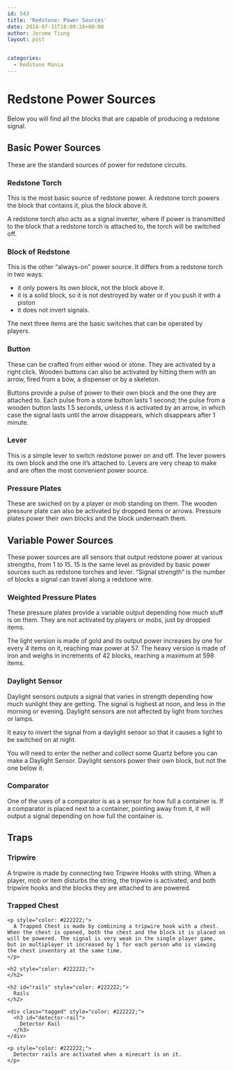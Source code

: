 ```yaml
---
id: 543
title: 'Redstone: Power Sources'
date: 2014-07-31T18:09:28+00:00
author: Jerome Tiong
layout: post


categories:
  - Redstone Mania
---
```

<h1 style="color: #222222;">
  Redstone Power Sources
</h1>

<p style="color: #222222;">
  Below you will find all the blocks that are capable of producing a redstone signal.
</p>

<h2 id="basic-power-sources" style="color: #222222;">
  Basic Power Sources
</h2>

<p style="color: #222222;">
  These are the standard sources of power for redstone circuits.
</p>

<div class="tagged" style="color: #222222;">
  <h3 id="redstone-torch">
    Redstone Torch
  </h3>
</div>

<p style="color: #222222;">
  This is the most basic source of redstone power. A redstone torch powers the block that contains it, plus the block above it.
</p>

<p style="color: #222222;">
  A redstone torch also acts as a signal inverter, where if power is transmitted to the block that a redstone torch is attached to, the torch will be switched off.
</p>

<div class="tagged" style="color: #222222;">
  <h3 id="block-of-redstone-">
    Block of Redstone
  </h3>
</div>

<p style="color: #222222;">
  This is the other &#8220;always-on&#8221; power source. It differs from a redstone torch in two ways:
</p>

<ul style="color: #222222;">
  <li>
    it only powers its own block, not the block above it.
  </li>
  <li>
    it is a solid block, so it is not destroyed by water or if you push it with a piston
  </li>
  <li>
    it does not invert signals.
  </li>
</ul>

<p style="color: #222222;">
  <p style="color: #222222;">
    The next three items are the basic switches that can be operated by players.
  </p>
  
  <div class="tagged" style="color: #222222;">
    <h3 id="button">
      Button
    </h3>
  </div>
  
  <p style="color: #222222;">
    These can be crafted from either wood or stone. They are activated by a right click. Wooden buttons can also be activated by hitting them with an arrow, fired from a bow, a dispenser or by a skeleton.
  </p>
  
  <p style="color: #222222;">
    Buttons provide a pulse of power to their own block and the one they are attached to. Each pulse from a stone button lasts 1 second; the pulse from a wooden button lasts 1.5 seconds, unless it is activated by an arrow, in which case the signal lasts until the arrow disappears, which disappears after 1 minute.
  </p>
  
  <div class="tagged" style="color: #222222;">
    <h3 id="lever">
      Lever
    </h3>
  </div>
  
  <p style="color: #222222;">
    This is a simple lever to switch redstone power on and off. The lever powers its own block and the one it&#8217;s attached to. Levers are very cheap to make and are often the most convenient power source.
  </p>
  
  <div class="tagged" style="color: #222222;">
    <h3 id="pressure-plates">
      Pressure Plates
    </h3>
  </div>
  
  <p style="color: #222222;">
    These are swiched on by a player or mob standing on them. The wooden pressure plate can also be activated by dropped items or arrows. Pressure plates power their own blocks and the block underneath them.
  </p>
  
  <h2 style="color: #222222;">
  </h2>
  
  <h2 id="variable-power-sources" style="color: #222222;">
    Variable Power Sources
  </h2>
  
  <p style="color: #222222;">
    These power sources are all sensors that output redstone power at various strengths, from 1 to 15. 15 is the same level as provided by basic power sources such as redstone torches and lever. &#8220;Signal strength&#8221; is the number of blocks a signal can travel along a redstone wire.
  </p>
  
  <div class="tagged" style="color: #222222;">
    <h3 id="weighted-pressure-plates-">
      Weighted Pressure Plates
    </h3>
  </div>
  
  <p style="color: #222222;">
    These pressure plates provide a variable output depending how much stuff is on them. They are not activated by players or mobs, just by dropped items.
  </p>
  
  <p style="color: #222222;">
    The light version is made of gold and its output power increases by one for every 4 items on it, reaching max power at 57. The heavy version is made of iron and weighs in increments of 42 blocks, reaching a maximum at 598 items.
  </p>
  
  <div class="tagged" style="color: #222222;">
    <h3 id="daylight-sensor-">
      Daylight Sensor
    </h3>
  </div>
  
  <p style="color: #222222;">
    Daylight sensors outputs a signal that varies in strength depending how much sunlight they are getting. The signal is highest at noon, and less in the morning or evening. Daylight sensors are not affected by light from torches or lamps.
  </p>
  
  <div class="captioned" style="color: #222222;">
    <p>
      It easy to invert the signal from a daylight sensor so that it causes a light to be switched on at night.
    </p>
  </div>
  
  <p style="color: #222222;">
    You will need to enter the nether and collect some Quartz before you can make a Daylight Sensor. Daylight sensors power their own block, but not the one below it.
  </p>
  
  <div class="tagged" style="color: #222222;">
    <h3 id="comparator">
      Comparator
    </h3>
  </div>
  
  <p style="color: #222222;">
    One of the uses of a comparator is as a sensor for how full a container is. If a comparator is placed next to a container, pointing away from it, it will output a signal depending on how full the container is.
  </p>
  
  <h2 style="color: #222222;">
  </h2>
  
  <h2 id="traps" style="color: #222222;">
    Traps
  </h2>
  
  <h3 id="tripwire" style="color: #222222;">
    Tripwire
  </h3>
  
  <p style="color: #222222;">
    A tripwire is made by connecting two Tripwire Hooks with string. When a player, mob or item disturbs the string, the tripwire is activated, and both tripwire hooks and the blocks they are attached to are powered.
  </p>
  
  <p style="color: #222222;" align="center">
    <div class="tagged" style="color: #222222;">
      <h3 id="trapped-chest">
        Trapped Chest
      </h3>
    </div>
    
    <p style="color: #222222;">
      A Trapped Chest is made by combining a tripwire hook with a chest. When the chest is opened, both the chest and the block it is placed on will be powered. The signal is very weak in the single player game, but in multiplayer it increased by 1 for each person who is viewing the chest inventory at the same time.
    </p>
    
    <h2 style="color: #222222;">
    </h2>
    
    <h2 id="rails" style="color: #222222;">
      Rails
    </h2>
    
    <div class="tagged" style="color: #222222;">
      <h3 id="detector-rail">
        Detector Rail
      </h3>
    </div>
    
    <p style="color: #222222;">
      Detector rails are activated when a minecart is on it.
    </p>
